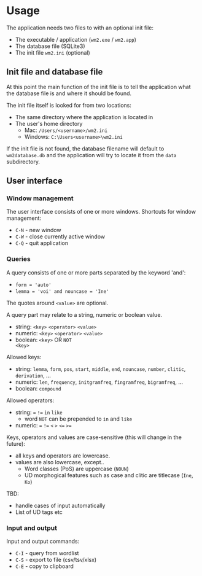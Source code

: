# Usage

The application needs two files to with an optional init file:
 - The executable / application (<code>wm2.exe</code> / <code>wm2.app</code>)
 - The database file (SQLite3)
 - The init file <code>wm2.ini</code> (optional)

## Init file and database file

At this point the main function of the init file is to tell the application what the database file is and where it should be found.

The init file itself is looked for from two locations:
 - The same directory where the application is located in
 - The user's home directory
   - Mac: <code>/Users/\<username\>/wm2.ini</code>
   - Windows: <code>C:\Users\<username\>\wm2.ini</code>

If the init file is not found, the database filename will default to <code>wm2database.db</code> and
the application will try to locate it from the <code>data</code> subdirectory.

## User interface

### Window management

The user interface consists of one or more windows. Shortcuts for window management:
  - <code>C-N</code> - new window
  - <code>C-W</code> - close currently active window
  - <code>C-Q</code> - quit application

### Queries

A query consists of one or more parts separated by the keyword 'and':
 - <code>form = 'auto'</code>
 - <code>lemma = 'voi' and nouncase = 'Ine'</code>

The quotes around <code>\<value></code> are optional.

A query part may relate to a string, numeric or boolean value.
 - string: <code>\<key></code> <code>\<operator></code> <code>\<value></code>
 - numeric: <code>\<key></code> <code>\<operator></code> <code>\<value></code>
 - boolean: <code>\<key></code> OR <code>NOT \<key></code>

Allowed keys:
 - string: <code>lemma</code>, <code>form</code>, <code>pos</code>, <code>start</code>, <code>middle</code>, <code>end</code>, <code>nouncase</code>, <code>number</code>, <code>clitic</code>, <code>derivation</code>, ...
 - numeric: <code>len</code>, <code>frequency</code>, <code>initgramfreq</code>, <code>fingramfreq</code>, <code>bigramfreq</code>, ...
 - boolean: <code>compound</code>

Allowed operators:
 - string: <code>=</code> <code>!=</code> <code>in</code> <code>like</code>
   - word <code>NOT</code> can be prepended to <code>in</code> and <code>like</code> 
 - numeric: <code>=</code> <code>!=</code> <code><</code> <code>></code> <code><=</code> <code>>=</code>

Keys, operators and values are case-sensitive (this will change in the future):
 - all keys and operators are lowercase.
 - values are also lowercase, except..
   - Word classes (PoS) are uppercase (<code>NOUN</code>)
   - UD morphogical features such as case and clitic are titlecase (<code>Ine</code>, <code>Ko</code>)

TBD:
 - handle cases of input automatically
 - List of UD tags etc

### Input and output

Input and output commands:
  - <code>C-I</code> - query from wordlist
  - <code>C-S</code> - export to file (csv/tsv/xlsx)
  - <code>C-E</code> - copy to clipboard

